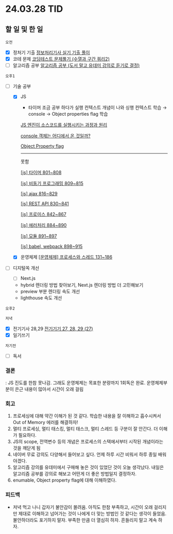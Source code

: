 # 24.03.28 TID

## 할 일 및 한 일

`오전`

- [x] 정처기 기출
      [정보처리기사 실기 기출 풀이](https://www.notion.so/9d961750ee83414ab997600a35b010cd?pvs=21)
- [x] 코테 문제
      [코딩테스트 문제풀기 (수열과 구간 쿼리2)](https://www.notion.so/2-9e48f1820c6d4d00b99cf8ac75a2f2e1?pvs=21)
- [ ] 알고리즘 공부
      [알고리즘 공부 (도서 말고 유데미 강의로 듣기로 결정)](https://www.notion.so/cf97091ac8c94cbda6ebe6081f815d49?pvs=21)

`오후1`

- [ ] 기술 공부

  - [x] JS

    - 타이머 조금 공부 하다가 실행 컨텍스트 개념이 나와 싱행 컨텍스트 학습 → console → Object properties flag 학습

    [JS 엔진이 소스코드를 실행시키는 과정과 원리](https://www.notion.so/JS-978cba386d0c43b2ada9fe344345f17d?pvs=21)

    [console 객체는 어디에서 온 것일까?](https://www.notion.so/console-d3e9e06dab9d443a9a3b5a81f7c59414?pvs=21)

    [Object Property flag](https://www.notion.so/Object-Property-flag-be2610aeee6d4fc39f4d27c91765ae6d?pvs=21)

    ***

    못함

    [[js] 타이머 801~808](https://www.notion.so/js-801-808-e9d4963b9c564a14862c2f99ae1923a4?pvs=21)

    [[js] 비동기 프로그래밍 809~815](https://www.notion.so/js-809-815-9ec68fb9b5084a32846dab5ad99fa17d?pvs=21)

    [[js] ajax 816~829](https://www.notion.so/js-ajax-816-829-c4d935cc398b4cdebb292e2a5d5de89e?pvs=21)

    [[js] REST API 830~841](https://www.notion.so/js-REST-API-830-841-b40e35a790e543ea8bf32e1c1e046c4f?pvs=21)

    [[js] 프로미스 842~867](https://www.notion.so/js-842-867-1c610292337a4967a08974307831d33c?pvs=21)

    [[js] 에러처리 884~890](https://www.notion.so/js-884-890-373d6f6ac4424b7d8de4b93ead50284e?pvs=21)

    [[js] 모듈 891~897](https://www.notion.so/js-891-897-a8f7c6413b924cc98a09a55a1d0c2d3c?pvs=21)

    [[js] babel, webpack 898~915](https://www.notion.so/js-babel-webpack-898-915-0aa6e61d750c4b13bc0c26aa45f1c939?pvs=21)

  - [x] 운영체제
        [[운영체제] 프로세스와 스레드 131~186](https://www.notion.so/131-186-c4fbe77c37b547be8e1142e459436021?pvs=21)

- [ ] 디지털쏙 개선
  - [ ] Next.js
  - hybrid 렌더링 방법 찾아보기, Next.js 렌더링 방법 더 고민해보기
  - preview 부분 렌더링 속도 개선
  - lighthouse 속도 개선

`오후2`

`저녁`

- [x] 전기기사 28,29
      [전기기기 27, 28, 29 (27)](https://www.notion.so/27-28-29-27-e62ecc3e9c3240968a1e2e7d66f5fb9e?pvs=21)
- [x] 일기쓰기

`자기전`

- [ ] 독서

### 결론

: JS 진도를 한참 못나감. 그래도 운영체제는 목표한 분량까지 1회독은 완료. 운영체제부분이 은근 내용이 많아서 시간이 오래 걸림

### 회고

1. 프로세싱에 대해 약간 이해가 된 것 같다. 학습한 내용을 잘 이해하고 흡수시켜서 Out of Memory 에러를 해결하자!
2. 멀티 프로세싱, 멀티 태스킹, 멀티 태스크, 멀티 스레드 등 구분이 잘 안간다. 더 이해가 필요하다.
3. JS의 scope, 전역변수 등의 개념은 프로세스의 스택에서부터 시작된 개념이라는 것을 깨닫게 됨
4. 네이버 무료 강의도 다양해서 들어보고 싶다. 언제 하루 시간 비워서 하루 종일 배워야겠다.
5. 알고리즘 강의를 유데미에서 구매해 놓은 것이 있었단 것이 오늘 생각났다. 내일은 알고리즘 공부를 강의로 해보고 어떤게 더 좋은 방법일지 결정하자.
6. enumable, Object property flag에 대해 이해하였다.

### 피드백

- 저녁 먹고 나니 갑자기 불안감이 몰려옴. 아직도 한참 부족하고, 시간이 오래 걸리지만 제대로 이해하고 넘어가는 것이 나에게 더 맞는 방법인 것 같다는 생각이 들었음.
  불안하더라도 포기하지 말자. 부족한 만큼 더 열심히 하자. 흔들리지 말고 계속 하자.
